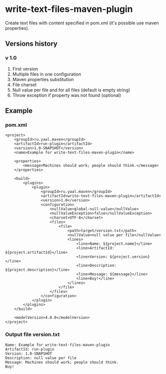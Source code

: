 #  write-text-files-maven-plugin
Create text files with content specified in pom.xml (it's possible use maven properties).

## Versions history
### v 1.0
1. First version
2. Multiple files in one configuration
3. Maven properties substitution
4. File charset
5. Null value per file and for all files (default is empty string)
6. Throw exception if property was not found (optional)

## Example

### pom.xml
```
<project>
    <groupId>ru.yaal.maven</groupId>
    <artifactId>run-plugin</artifactId>
    <version>1.0-SNAPSHOT</version>
    <name>Example for write-text-files-maven-plugin</name>

    <properties>
        <message>Machines should work; people should think.</message>
    </properties>

    <build>
        <plugins>
            <plugin>
                <groupId>ru.yaal.maven</groupId>
                <artifactId>write-text-files-maven-plugin</artifactId>
                <version>1.0</version>
                <configuration>
                    <nullValue>global-null-value</nullValue>
                    <nullValueException>false</nullValueException>
                    <charset>UTF-8</charset>
                    <files>
                        <file>
                            <path>target/version.txt</path>
                            <nullValue>null value per file</nullValue>
                            <lines>
                                <line>Name: ${project.name}</line>
                                <line>ArtifactId: ${project.artifactId}</line>
                                <line>Version: ${project.version}</line>
                                <line>Description: ${project.description}</line>
                                <line>Message: ${message}</line>
                                <line>Buy!</line>
                            </lines>
                        </file>
                    </files>
                </configuration>
            </plugin>
        </plugins>
    </build>

    <modelVersion>4.0.0</modelVersion>
</project>
```
### Output file version.txt
```
Name: Example for write-text-files-maven-plugin
ArtifactId: run-plugin
Version: 1.0-SNAPSHOT
Description: null value per file
Message: Machines should work; people should think.
Buy!
```


